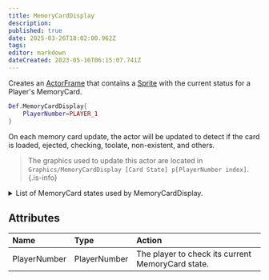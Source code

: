 ```yaml
---
title: MemoryCardDisplay
description: 
published: true
date: 2025-03-26T18:02:00.962Z
tags: 
editor: markdown
dateCreated: 2023-05-16T06:15:07.741Z
---
```


Creates an [ActorFrame](/en/dev/actors/actortypes/actorframe) that contains a [Sprite](/en/dev/actors/actortypes/sprite) with the current status for a Player's MemoryCard.

```lua
Def.MemoryCardDisplay{
	PlayerNumber=PLAYER_1
}
```

On each memory card update, the actor will be updated to detect if the card is loaded, ejected, checking, toolate, non-existent, and others.

> The graphics used to update this actor are located in `Graphics/MemoryCardDisplay [Card State] p[PlayerNumber index]`.
{.is-info}

<details>

<summary>List of MemoryCard states used by MemoryCardDisplay.</summary>

- MemoryCardDisplay checking p1
- MemoryCardDisplay checking p2
- MemoryCardDisplay error p1
- MemoryCardDisplay error p2
- MemoryCardDisplay late p1
- MemoryCardDisplay late p2
- MemoryCardDisplay none p1
- MemoryCardDisplay none p2
- MemoryCardDisplay ready p1
- MemoryCardDisplay ready p2
- MemoryCardDisplay removed p1
- MemoryCardDisplay removed p2

</details>

## Attributes

| Name | Type | Action |
| :--- | :--- | :----- |
PlayerNumber |  PlayerNumber | The player to check its current MemoryCard state.